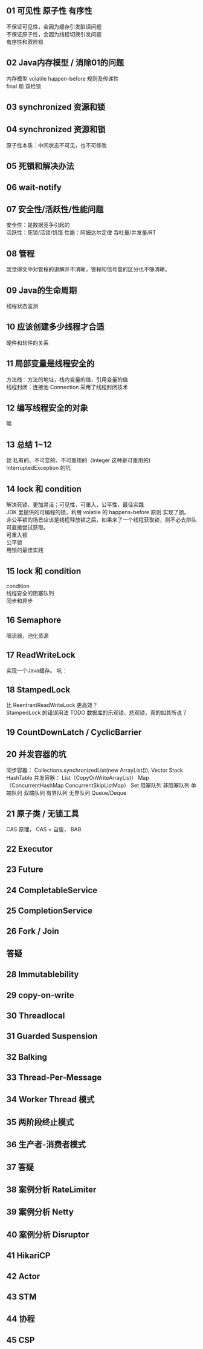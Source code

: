 
## 01 可见性 原子性 有序性

不保证可见性，会因为缓存引发脏读问题  
不保证原子性，会因为线程切换引发问题  
有序性和双检锁

## 02 Java内存模型 / 消除01的问题

内存模型 volatile happen-before 规则及传递性  
final 和 双检锁

## 03  synchronized  资源和锁  

## 04 synchronized 资源和锁  
  
原子性本质：中间状态不可见，也不可修改  

## 05 死锁和解决办法

## 06 wait-notify

## 07 安全性/活跃性/性能问题

安全性：是数据竞争引起的  
活跃性：死锁/活锁/饥饿
性能：阿姆达尔定律  吞吐量/并发量/RT

## 08 管程

我觉得文中对管程的讲解并不清晰，管程和信号量的区分也不够清晰。  

## 09 Java的生命周期

线程状态监测

## 10 应该创建多少线程才合适

硬件和软件的关系

## 11 局部变量是线程安全的

方法栈：方法的地址，栈内变量的值，引用变量的值  
线程封闭：连接池 Connection 采用了线程封闭技术

## 12 编写线程安全的对象

略

## 13 总结 1~12

锁 私有的、不可变的、不可重用的（Integer 这种是可重用的)
InterruptedException 的坑

## 14 lock 和 condition

解决死锁，更加灵活；可见性，可重入，公平性，最佳实践  
JDK 里提供的可编程的锁，利用 volatile 的 happens-before 原则 实现了锁。  
非公平锁的场景应该是线程释放锁之后，如果来了一个线程获取锁，则不必去排队可直接尝试获取。  
可重入锁  
公平锁  
用锁的最佳实践  

## 15 lock 和 condition

condition  
线程安全的阻塞队列  
同步和异步

## 16 Semaphore  

限流器，池化资源  

## 17 ReadWriteLock 

实现一个Java缓存。 坑： 

## 18 StampedLock

比 ReentrantReadWriteLock 更高效？  
StampedLock 的错误用法
TODO 数据库的乐观锁、悲观锁，真的如其所说？  

## 19 CountDownLatch / CyclicBarrier

## 20 并发容器的坑

同步容器： Collections.synchronizedList(new ArrayList());  Vector Stack HashTable
并发容器： List（CopyOnWriteArrayList） Map（ConcurrentHashMap ConcurrentSkipListMap） Set
阻塞队列 非阻塞队列 单端队列 双端队列 有界队列 无界队列  Queue/Deque

## 21 原子类 / 无锁工具

CAS 原理， CAS + 自旋， BAB

## 22 Executor  

## 23 Future

## 24 CompletableService  

## 25 CompletionService  

## 26 Fork / Join

## 答疑

## 28 Immutablebility

## 29 copy-on-write

## 30 Threadlocal

## 31 Guarded Suspension

## 32 Balking  

## 33 Thread-Per-Message

## 34 Worker Thread 模式

## 35 两阶段终止模式

## 36 生产者-消费者模式

## 37 答疑

## 38 案例分析 RateLimiter

## 39 案例分析 Netty

## 40 案例分析 Disruptor

## 41 HikariCP

## 42 Actor

## 43 STM

## 44 协程

## 45 CSP
